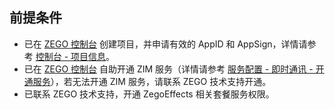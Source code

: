 ## 前提条件

- 已在 [ZEGO 控制台](https://console.zego.im/) 创建项目，并申请有效的 AppID 和 AppSign，详情请参考 [控制台 - 项目信息](#12107)。
- 已在 [ZEGO 控制台](https://console.zego.im) 自助开通 ZIM 服务（详情请参考 [服务配置 - 即时通讯 - 开通服务](#14994)），若无法开通 ZIM 服务，请联系 ZEGO 技术支持开通。
- 已联系 ZEGO 技术支持，开通 ZegoEffects 相关套餐服务权限。
